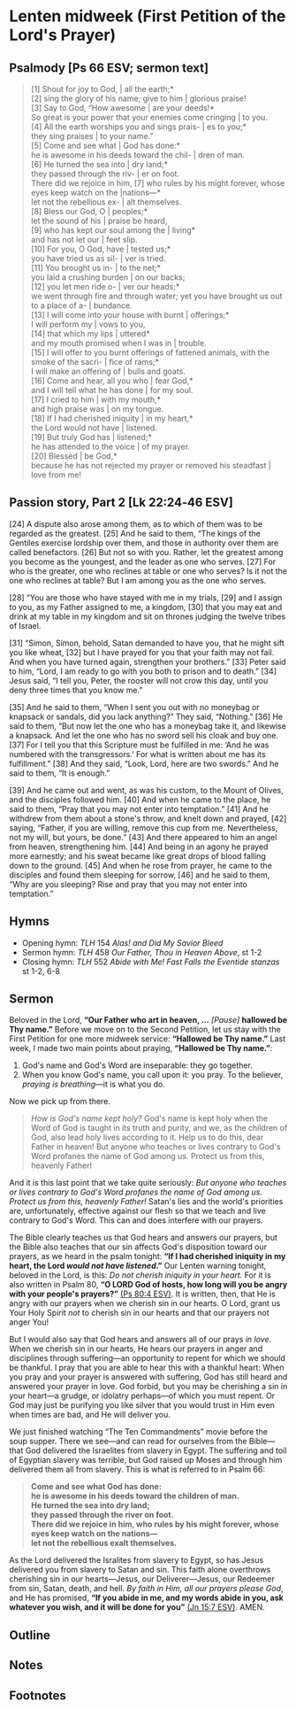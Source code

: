 <head>
<meta charset="utf-8">
<style>
</style>
<title>sermon</title>
</head>

# Lenten midweek (First Petition of the Lord's Prayer)

## Psalmody [Ps 66 ESV; sermon text]

> [1] Shout for joy to God, | all the earth;*  
> [2] 	sing the glory of his name; give to him | glorious praise!  
> [3] Say to God, “How awesome | are your deeds!*  
> So great is your power that your enemies come cringing | to you.  
> [4] All the earth worships you and sings prais- | es to you;*  
> they sing praises | to your name.”  
> [5] Come and see what | God has done:*  
> he is awesome in his deeds toward the chil- | dren of man.  
> [6] He turned the sea into | dry land;*  
> they passed through the riv- | er on foot.  
> There did we rejoice in him, [7] who rules by his might forever, whose eyes keep watch on the |nations—*  
> let not the rebellious ex- | alt themselves.  
> [8] Bless our God, O | peoples;*  
> let the sound of his | praise be heard,  
> [9] who has kept our soul among the | living*  
> and has not let our | feet slip.  
> [10] For you, O God, have | tested us;*  
> you have tried us as sil- | ver is tried.  
> [11] You brought us in- | to the net;*  
> you laid a crushing burden | on our backs;  
> [12] you let men ride o- | ver our heads;*  
> we went through fire and through water; yet you have brought us out to a place of a- | bundance.  
> [13] I will come into your house with burnt | offerings;*  
> I will perform my | vows to you,  
> [14] that which my lips | uttered*  
> and my mouth promised when I was in | trouble.  
> [15] I will offer to you burnt offerings of fattened animals, with the smoke of the sacri- | fice of rams;*  
> I will make an offering of | bulls and goats.  
> [16] Come and hear, all you who | fear God,*  
> and I will tell what he has done | for my soul.  
> [17] I cried to him | with my mouth,*  
> and high praise was | on my tongue.  
> [18] If I had cherished iniquity | in my heart,*  
> the Lord would not have | listened.  
> [19] But truly God has | listened;*  
> he has attended to the voice | of my prayer.  
> [20] Blessèd | be God,*  
> because he has not rejected my prayer or removed his steadfast | love from me!

## Passion story, Part 2 [Lk 22:24‑46 ESV]

[24] A dispute also arose among them, as to which of them was to be regarded as the greatest. [25] And he said to them, “The kings of the Gentiles exercise lordship over them, and those in authority over them are called benefactors. [26] But not so with you. Rather, let the greatest among you become as the youngest, and the leader as one who serves. [27] For who is the greater, one who reclines at table or one who serves? Is it not the one who reclines at table? But I am among you as the one who serves.

[28] “You are those who have stayed with me in my trials, [29] and I assign to you, as my Father assigned to me, a kingdom, [30] that you may eat and drink at my table in my kingdom and sit on thrones judging the twelve tribes of Israel.

[31] “Simon, Simon, behold, Satan demanded to have you, that he might sift you like wheat, [32] but I have prayed for you that your faith may not fail. And when you have turned again, strengthen your brothers.” [33] Peter said to him, “Lord, I am ready to go with you both to prison and to death.” [34] Jesus said, “I tell you, Peter, the rooster will not crow this day, until you deny three times that you know me.”

[35] And he said to them, “When I sent you out with no moneybag or knapsack or sandals, did you lack anything?” They said, “Nothing.” [36] He said to them, “But now let the one who has a moneybag take it, and likewise a knapsack. And let the one who has no sword sell his cloak and buy one. [37] For I tell you that this Scripture must be fulfilled in me: ‘And he was numbered with the transgressors.’ For what is written about me has its fulfillment.” [38] And they said, “Look, Lord, here are two swords.” And he said to them, “It is enough.”


[39] And he came out and went, as was his custom, to the Mount of Olives, and the disciples followed him. [40] And when he came to the place, he said to them, “Pray that you may not enter into temptation.” [41] And he withdrew from them about a stone's throw, and knelt down and prayed, [42] saying, “Father, if you are willing, remove this cup from me. Nevertheless, not my will, but yours, be done.” [43] And there appeared to him an angel from heaven, strengthening him. [44] And being in an agony he prayed more earnestly; and his sweat became like great drops of blood falling down to the ground. [45] And when he rose from prayer, he came to the disciples and found them sleeping for sorrow, [46] and he said to them, “Why are you sleeping? Rise and pray that you may not enter into temptation.”

## Hymns

* Opening hymn: _TLH_ 154 _Alas! and Did My Savior Bleed_
* Sermon hymn: _TLH_ 458 _Our Father, Thou in Heaven Above_, st 1-2
* Closing hymn: _TLH_ 552 _Abide with Me! Fast Falls the Eventide stanzas_ st 1-2, 6-8

## Sermon

Beloved in the Lord, **“Our Father who art in heaven, …** _[Pause]_ **hallowed be Thy name.”**
Before we move on to the Second Petition, let us stay with the First Petition for one more midweek service: **“Hallowed be Thy name.”**
Last week, I made two main points about praying, **“Hallowed be Thy name.”**:

1. God's name and God's Word are inseparable: they go together.
1. When you know God's name, you call upon it: you pray. To the believer, _praying is breathing_—it is what you do.

Now we pick up from there.

> _How is God's name kept holy?_ God's name is kept holy when the Word of God is taught in its truth and purity, and we, as the children of God, also lead holy lives according to it.
Help us to do this, dear Father in heaven!
But anyone who teaches or lives contrary to God's Word profanes the name of God among us.
Protect us from this, heavenly Father!

And it is this last point that we take quite seriously: _But anyone who teaches or lives contrary to God's Word profanes the name of God among us.
Protect us from this, heavenly Father!_
Satan's lies and the world's priorities are, unfortunately, effective against our flesh
so that we teach and live contrary to God's Word.
This can and does interfere with our prayers.

The Bible clearly teaches us that God hears and answers our prayers, but the Bible also teaches that our sin affects God's disposition toward our prayers, as we heard in the psalm tonight: **“If I had cherished iniquity in my heart, the Lord _would not have listened_.”**
Our Lenten warning tonight, beloved in the Lord, is this: _Do not cherish iniquity in your heart._
For it is also written in Psalm 80, **“O LORD God of hosts, how long will you be angry with your people's prayers?”** [(Ps 80:4 ESV)](http://www.esvbible.org/Psalm%2080%3A4/).
It is written, then, that He is angry with our prayers when we cherish sin in our hearts.
O Lord, grant us Your Holy Spirit _not_ to cherish sin in our hearts and that our prayers not anger You!

But I would also say that God hears and answers all of our prays _in love_. When we cherish sin in our hearts, He hears our prayers in anger and disciplines through suffering—an opportunity to repent for which we should be thankful.
I pray that you are able to hear this with a thankful heart:
When you pray and your prayer is answered with suffering, God has still heard and answered your prayer in love.
God forbid, but you may be cherishing a sin in your heart—a grudge, or idolatry perhaps—of which you must repent.
Or God may just be purifying you like silver that you would trust in Him even when times are bad, and He will deliver you.

We just finished watching “The Ten Commandments” movie before the soup supper.
There we see—and can read for ourselves from the Bible—that God delivered the Israelites from slavery in Egypt.
The suffering and toil of Egyptian slavery was terrible, but God raised up Moses and through him delivered them all from slavery.
This is what is referred to in Psalm 66:

> **Come and see what God has done:**  
> **he is awesome in his deeds toward the children of man.**  
> **He turned the sea into dry land;**  
> **they passed through the river on foot.**  
> **There did we rejoice in him, who rules by his might forever, whose eyes keep watch on the nations—**  
> **let not the rebellious exalt themselves.**

As the Lord delivered the Isralites from slavery to Egypt, so has Jesus delivered you from slavery to Satan and sin.
This faith alone overthrows cherishing sin in our hearts—Jesus, our Deliverer—Jesus, our Redeemer from sin, Satan, death, and hell.
_By faith in Him, all our prayers please God_, and He has promised, **“If you abide in me, and my words abide in you, ask whatever you wish, and it will be done for you”** [(Jn 15:7 ESV)](http://www.esvbible.org/John%2015%3A7/). AMEN.

## Outline

    
## Notes



## Footnotes

